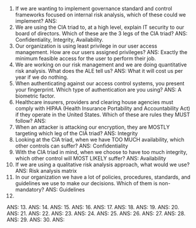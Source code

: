 1. If we are wanting to implement governance standard and control frameworks focused on internal risk analysis, which of these could we implement?
ANS:
2. We are using the CIA triad to, at a high level, explain IT security to our board of directors. Which of these are the 3 legs of the CIA triad?
ANS: Confidentiality, Integrity, Availability.
3. Our organization is using least privilege in our user access management. How are our users assigned privileges?
ANS: Exactly the minimum feasible access for the user to perform their job.
4. We are working on our risk management and we are doing quantitative risk analysis. What does the ALE tell us?
ANS: What it will cost us per year if we do nothing.
5. When authenticating against our access control systems, you present your fingerprint. Which type of authentication are you using?
ANS: A biometric factor.
6. Healthcare insurers, providers and clearing house agencies must comply with HIPAA (Health Insurance Portability and Accountability Act) if they operate in the United States. Which of these are rules they MUST follow?
ANS: 
7. When an attacker is attacking our encryption, they are MOSTLY targeting which leg of the CIA triad?
ANS: Integrity
8. Looking at the CIA triad, when we have TOO MUCH availability, which other controls can suffer?
ANS: Confidentiality
9. With the CIA triad in mind, when we choose to have too much integrity, which other control will MOST LIKELY suffer?
ANS: Availability
10. If we are using a qualitative risk analysis approach, what would we use?
ANS: Risk analysis matrix
11. In our organization we have a lot of policies, procedures, standards, and guidelines we use to make our decisions. Which of them is non-mandatory?
ANS: Guidelines
12. 
ANS:
13.
ANS:
14.
ANS:
15.
ANS:
16.
ANS:
17.
ANS:
18.
ANS:
19.
ANS:
20.
ANS:
21.
ANS:
22.
ANS:
23.
ANS:
24.
ANS:
25.
ANS:
26.
ANS:
27.
ANS:
28.
ANS:
29.
ANS:
30.
ANS:
